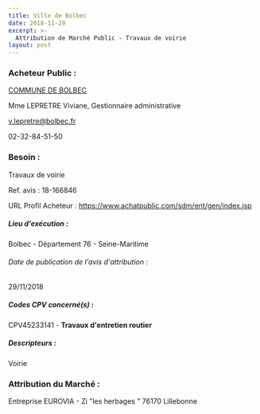 ```yaml
---
title: Ville de Bolbec
date: 2018-11-29
excerpt: >-
  Attribution de Marché Public - Travaux de voirie
layout: post
---
```


### Acheteur Public : 
<a href="/acheteur-136/siren-217601145"> COMMUNE DE BOLBEC</a><br/>

Mme LEPRETRE Viviane, Gestionnaire administrative

v.lepretre@bolbec.fr

02-32-84-51-50

### Besoin :

Travaux de voirie

Ref. avis : 18-166846

URL Profil Acheteur : https://www.achatpublic.com/sdm/ent/gen/index.jsp

##### Lieu d'exécution :

Bolbec - Département 76 - Seine-Maritime

###### Date de publication de l'avis d'attribution : 
29/11/2018

##### Codes CPV concerné(s) :
CPV45233141 - **Travaux d'entretien routier** <br/>

##### Descripteurs :
Voirie <br/>

### Attribution du Marché :
Entreprise EUROVIA - Zi "les herbages " 76170 Lillebonne <br/>
